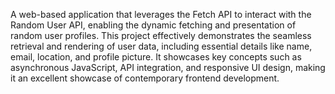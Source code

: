A web-based application that leverages the Fetch API to interact with the Random User API, enabling the dynamic fetching and presentation of random user profiles. This project effectively demonstrates the seamless retrieval and rendering of user data, including essential details like name, email, location, and profile picture. It showcases key concepts such as asynchronous JavaScript, API integration, and responsive UI design, making it an excellent showcase of contemporary frontend development.
